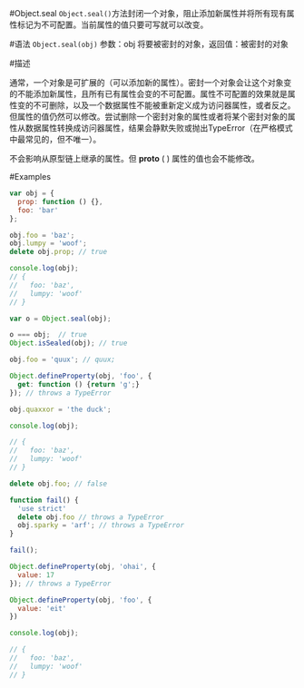 #Object.seal
`Object.seal()`方法封闭一个对象，阻止添加新属性并将所有现有属性标记为不可配置。当前属性的值只要可写就可以改变。

#语法 
`Object.seal(obj)` 参数：obj 将要被密封的对象，返回值：被密封的对象

#描述

通常，一个对象是可扩展的（可以添加新的属性）。密封一个对象会让这个对象变的不能添加新属性，且所有已有属性会变的不可配置。属性不可配置的效果就是属性变的不可删除，以及一个数据属性不能被重新定义成为访问器属性，或者反之。但属性的值仍然可以修改。尝试删除一个密封对象的属性或者将某个密封对象的属性从数据属性转换成访问器属性，结果会静默失败或抛出TypeError（在严格模式 中最常见的，但不唯一）。

不会影响从原型链上继承的属性。但 __proto__ (  ) 属性的值也会不能修改。

#Examples

```javascript
var obj = {
  prop: function () {},
  foo: 'bar'
};

obj.foo = 'baz';
obj.lumpy = 'woof';
delete obj.prop; // true

console.log(obj);
// {
//   foo: 'baz',
//   lumpy: 'woof'
// }

var o = Object.seal(obj);

o === obj;  // true
Object.isSealed(obj); // true

obj.foo = 'quux'; // quux;

Object.defineProperty(obj, 'foo', {
  get: function () {return 'g';}
}); // throws a TypeError

obj.quaxxor = 'the duck';

console.log(obj);

// {
//   foo: 'baz',
//   lumpy: 'woof'
// }

delete obj.foo; // false

function fail() {
  'use strict'
  delete obj.foo // throws a TypeError
  obj.sparky = 'arf'; // throws a TypeError
}

fail();

Object.defineProperty(obj, 'ohai', {
  value: 17
}); // throws a TypeError

Object.defineProperty(obj, 'foo', {
  value: 'eit'
})

console.log(obj);

// {
//   foo: 'baz',
//   lumpy: 'woof'
// }

```